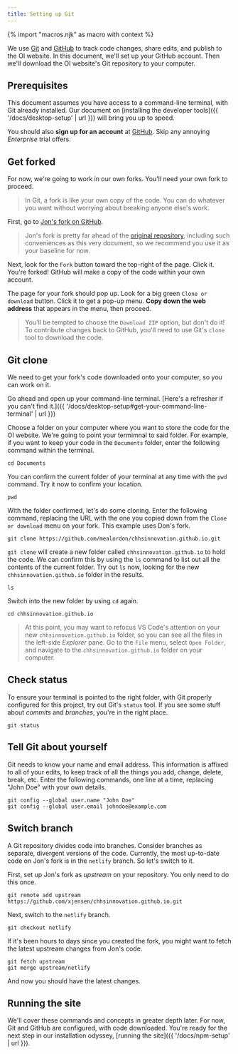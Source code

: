 ```yaml
---
title: Setting up Git
---
```

{% import "macros.njk" as macro with context %}

We use [Git](https://git-scm.com/) and [GitHub](https://github.com/) to track code changes, share edits, and publish to the OI website. In this document, we'll set up your GitHub account. Then we'll download the OI website's Git repository to your computer. 

## Prerequisites

This document assumes you have access to a command-line terminal, with Git already installed. Our document on [installing the developer tools]({{ '/docs/desktop-setup' | url }}) will bring you up to speed.

You should also **sign up for an account** at [GitHub](https://github.com/). Skip any annoying *Enterprise* trial offers.

## Get forked

For now, we're going to work in our own forks. You'll need your own fork to proceed.

> In Git, a fork is like your own copy of the code. You can do whatever you want without worrying about breaking anyone else's work.

First, go to [Jon's fork on GitHub](https://github.com/xjensen/chhsinnovation.github.io).

> Jon's fork is pretty far ahead of the [original repository](https://github.com/chhsinnovation/chhsinnovation.github.io), including such conveniences as this very document, so we recommend you use it as your baseline for now. 

Next, look for the `Fork` button toward the top-right of the page. Click it. You're forked! GitHub will make a copy of the code within your own account.

The page for your fork should pop up. Look for a big green `Clone or download` button. Click it to get a pop-up menu. **Copy down the web address** that appears in the menu, then proceed.

> You'll be tempted to choose the `Download ZIP` option, but don't do it! To contribute changes back to GitHub, you'll need to use Git's `clone` tool to download the code. 

## Git clone

We need to get your fork's code downloaded onto your computer, so you can work on it.

Go ahead and open up your command-line terminal. [Here's a refresher if you can't find it.]({{ '/docs/desktop-setup#get-your-command-line-terminal' | url }}) 

Choose a folder on your computer where you want to store the code for the OI website. We're going to point your termimnal to said folder. For example, if you want to keep your code in the `Documents` folder, enter the following command within the terminal. 

``` shell
cd Documents
```

You can confirm the current folder of your terminal at any time with the `pwd` command. Try it now to confirm your location.

``` shell
pwd
```

With the folder confirmed, let's do some cloning. Enter the following command, replacing the URL with the one you copied down from the `Clone or download` menu on your fork. This example uses Don's fork.

``` shell
git clone https://github.com/mealordon/chhsinnovation.github.io.git
```

`git clone` will create a new folder called `chhsinnovation.github.io` to hold the code. We can confirm this by using the `ls` command to list out all the contents of the current folder. Try out `ls` now, looking for the new `chhsinnovation.github.io` folder in the results.

``` shell 
ls
```

Switch into the new folder by using `cd` again.

``` shell
cd chhsinnovation.github.io
```

> At this point, you may want to refocus VS Code's attention on your new `chhsinnovation.github.io` folder, so you can see all the files in the left-side *Explorer* pane. Go to the `File` menu, select `Open Folder`, and navigate to the `chhsinnovation.github.io` folder on your computer.

## Check status

To ensure your terminal is pointed to the right folder, with Git properly configured for this project, try out Git's `status` tool. If you see some stuff about *commits* and *branches*, you're in the right place.

``` shell
git status
```

## Tell Git about yourself

Git needs to know your name and email address. This information is affixed to all of your edits, to keep track of all the things you add, change, delete, break, etc. Enter the following commands, one line at a time, replacing "John Doe" with your own details.

``` shell
git config --global user.name "John Doe"
git config --global user.email johndoe@example.com
```

## Switch branch

A Git repository divides code into branches. Consider branches as separate, divergent versions of the code. Currently, the most up-to-date code on Jon's fork is in the `netlify` branch. So let's switch to it.

First, set up Jon's fork as *upstream* on your repository. You only need to do this once.

``` shell 
git remote add upstream https://github.com/xjensen/chhsinnovation.github.io.git
```

Next, switch to the `netlify` branch.

``` shell 
git checkout netlify
```

If it's been hours to days since you created the fork, you might want to fetch the latest upstream changes from Jon's code.

``` shell
git fetch upstream
git merge upstream/netlify
```

And now you should have the latest changes.

## Running the site

We'll cover these commands and concepts in greater depth later. For now, Git and GitHub are configured, with code downloaded. You're ready for the next step in our installation odyssey, [running the site]({{ '/docs/npm-setup' | url }}).
